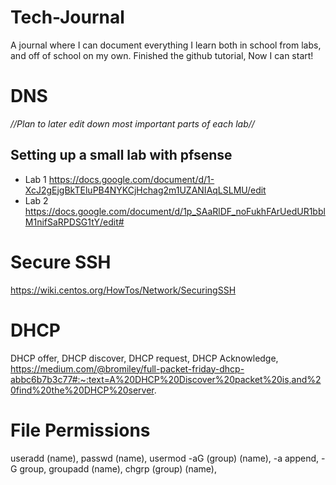 # Tech-Journal
A journal where I can document everything I learn both in school from labs, and off of school on my own.
Finished the github tutorial, Now I can start!

# DNS
*//Plan to later edit down most important parts of each lab//*
## Setting up a small lab with pfsense
- Lab 1 https://docs.google.com/document/d/1-XcJ2gEjgBkTEluPB4NYKCjHchag2m1UZANIAqLSLMU/edit 
- Lab 2 https://docs.google.com/document/d/1p_SAaRlDF_noFukhFArUedUR1bblM1nifSaRPDSG1tY/edit#

# Secure SSH
https://wiki.centos.org/HowTos/Network/SecuringSSH
# DHCP
DHCP offer,
DHCP discover,
DHCP request,
DHCP Acknowledge,
https://medium.com/@bromiley/full-packet-friday-dhcp-abbc6b7b3c77#:~:text=A%20DHCP%20Discover%20packet%20is,and%20find%20the%20DHCP%20server.
# File Permissions
useradd (name),
passwd (name),
usermod -aG (group) (name),
-a append,
-G group,
groupadd (name),
chgrp (group) (name),
